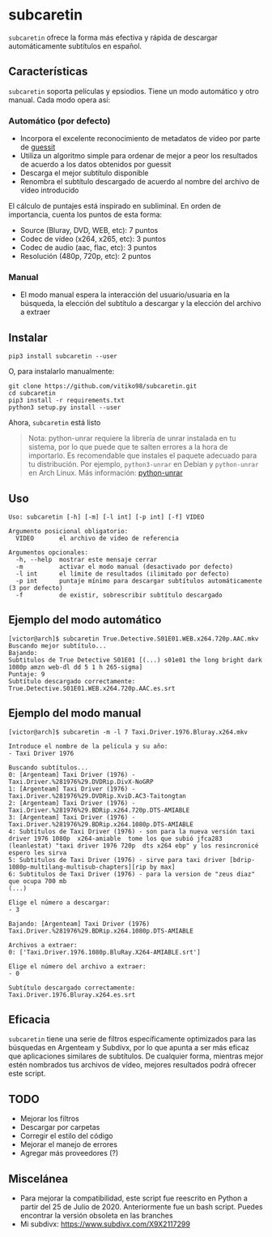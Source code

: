 # subcaretin

`subcaretin` ofrece la forma más efectiva y rápida de descargar automáticamente subtítulos en español.

## Características

`subcaretin` soporta películas y epsiodios. Tiene un modo automático y otro manual. Cada modo opera así:

### Automático (por defecto)

* Incorpora el excelente reconocimiento de metadatos de vídeo por parte de [guessit](https://github.com/guessit-io/guessit)
* Utiliza un algoritmo simple para ordenar de mejor a peor los resultados de acuerdo a los datos obtenidos por guessit
* Descarga el mejor subtítulo disponible
* Renombra el subtítulo descargado de acuerdo al nombre del archivo de vídeo introducido

El cálculo de puntajes está inspirado en subliminal. En orden de importancia, cuenta los puntos de esta forma:

* Source (Bluray, DVD, WEB, etc): 7 puntos
* Codec de vídeo (x264, x265, etc): 3 puntos
* Codec de audio (aac, flac, etc): 3 puntos
* Resolución (480p, 720p, etc): 2 puntos

### Manual

* El modo manual espera la interacción del usuario/usuaria en la búsqueda, la elección del subtítulo a descargar y la elección del archivo a extraer
 
## Instalar
```
pip3 install subcaretin --user
```
O, para instalarlo manualmente:
```
git clone https://github.com/vitiko98/subcaretin.git
cd subcaretin
pip3 install -r requirements.txt
python3 setup.py install --user
```
Ahora, `subcaretin` está listo
> Nota: python-unrar requiere la librería de unrar instalada en tu sistema, por lo que puede que te salten errores a la hora de importarlo. Es recomendable que instales el paquete adecuado para tu distribución. Por ejemplo, `python3-unrar` en Debian y `python-unrar` en Arch Linux. Más información: [python-unrar](https://github.com/matiasb/python-unrar)
## Uso
```
Uso: subcaretin [-h] [-m] [-l int] [-p int] [-f] VIDEO

Argumento posicional obligatorio:
  VIDEO       el archivo de video de referencia

Argumentos opcionales:
  -h, --help  mostrar este mensaje cerrar
  -m          activar el modo manual (desactivado por defecto)
  -l int      el límite de resultados (ilimitado por defecto)
  -p int      puntaje mínimo para descargar subtítulos automáticamente (3 por defecto)
  -f          de existir, sobrescribir subtítulo descargado
```
## Ejemplo del modo automático
```console
[victor@arch]$ subcaretin True.Detective.S01E01.WEB.x264.720p.AAC.mkv
Buscando mejor subtítulo...
Bajando:
Subtitulos de True Detective S01E01 [(...) s01e01 the long bright dark 1080p amzn web-dl dd 5 1 h 265-sigma]
Puntaje: 9
Subtítulo descargado correctamente: True.Detective.S01E01.WEB.x264.720p.AAC.es.srt
```
## Ejemplo del modo manual
```console
[victor@arch]$ subcaretin -m -l 7 Taxi.Driver.1976.Bluray.x264.mkv

Introduce el nombre de la película y su año:
- Taxi Driver 1976

Buscando subtítulos...
0: [Argenteam] Taxi Driver (1976) - Taxi.Driver.%281976%29.DVDRip.DivX-NoGRP
1: [Argenteam] Taxi Driver (1976) - Taxi.Driver.%281976%29.DVDRip.XviD.AC3-Taitongtan
2: [Argenteam] Taxi Driver (1976) - Taxi.Driver.%281976%29.BDRip.x264.720p.DTS-AMIABLE
3: [Argenteam] Taxi Driver (1976) - Taxi.Driver.%281976%29.BDRip.x264.1080p.DTS-AMIABLE
4: Subtitulos de Taxi Driver (1976) - son para la nueva versión taxi driver 1976 1080p  x264-amiable  tome los que subió jfca283 (leanlestat) "taxi driver 1976 720p  dts x264 ebp" y los resincronicé  espero les sirva
5: Subtitulos de Taxi Driver (1976) - sirve para taxi driver [bdrip-1080p-multilang-multisub-chapters][rip by max]
6: Subtitulos de Taxi Driver (1976) - para la version de "zeus diaz" que ocupa 700 mb
(...)

Elige el número a descargar:
- 3

Bajando: [Argenteam] Taxi Driver (1976) Taxi.Driver.%281976%29.BDRip.x264.1080p.DTS-AMIABLE

Archivos a extraer:
0: ['Taxi.Driver.1976.1080p.BluRay.X264-AMIABLE.srt']

Elige el número del archivo a extraer:
- 0

Subtítulo descargado correctamente: Taxi.Driver.1976.Bluray.x264.es.srt
```
## Eficacia
`subcaretin` tiene una serie de filtros específicamente optimizados para las búsquedas en Argenteam y Subdivx, por lo que apunta a ser más eficaz que aplicaciones similares de subtítulos. De cualquier forma, mientras mejor estén nombrados tus archivos de vídeo, mejores resultados podrá ofrecer este script.
## TODO
* Mejorar los filtros
* Descargar por carpetas
* Corregir el estilo del código
* Mejorar el manejo de errores
* Agregar más proveedores (?)
## Miscelánea
* Para mejorar la compatibilidad, este script fue reescrito en Python a partir del 25 de Julio de 2020. Anteriormente fue un bash script. Puedes encontrar la versión obsoleta en las branches
* Mi subdivx: https://www.subdivx.com/X9X2117299
